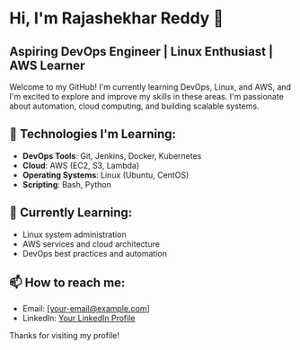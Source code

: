 # Hi, I'm Rajashekhar Reddy 👋

## Aspiring DevOps Engineer | Linux Enthusiast | AWS Learner

Welcome to my GitHub! I'm currently learning DevOps, Linux, and AWS, and I'm excited to explore and improve my skills in these areas. I'm passionate about automation, cloud computing, and building scalable systems.

## 🚀 Technologies I'm Learning:
- **DevOps Tools**: Git, Jenkins, Docker, Kubernetes
- **Cloud**: AWS (EC2, S3, Lambda)
- **Operating Systems**: Linux (Ubuntu, CentOS)
- **Scripting**: Bash, Python

## 🌱 Currently Learning:
- Linux system administration
- AWS services and cloud architecture
- DevOps best practices and automation

## 📫 How to reach me:
- Email: [your-email@example.com]
- LinkedIn: [Your LinkedIn Profile](https://www.linkedin.com/in/your-profile)

Thanks for visiting my profile!
